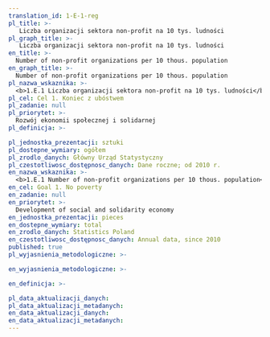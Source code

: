 ```yaml
---
translation_id: 1-E-1-reg
pl_title: >-
   Liczba organizacji sektora non-profit na 10 tys. ludności
pl_graph_title: >-
   Liczba organizacji sektora non-profit na 10 tys. ludności
en_title: >-
  Number of non-profit organizations per 10 thous. population
en_graph_title: >-
  Number of non-profit organizations per 10 thous. population
pl_nazwa_wskaznika: >-
  <b>1.E.1 Liczba organizacji sektora non-profit na 10 tys. ludności</b>
pl_cel: Cel 1. Koniec z ubóstwem
pl_zadanie: null
pl_priorytet: >-
  Rozwój ekonomii społecznej i solidarnej
pl_definicja: >-

pl_jednostka_prezentacji: sztuki
pl_dostepne_wymiary: ogółem
pl_zrodlo_danych: Główny Urząd Statystyczny
pl_czestotliwosc_dostępnosc_danych: Dane roczne; od 2010 r.
en_nazwa_wskaznika: >-
  <b>1.E.1 Number of non-profit organizations per 10 thous. population</b>
en_cel: Goal 1. No poverty
en_zadanie: null
en_priorytet: >-
  Development of social and solidarity economy
en_jednostka_prezentacji: pieces
en_dostepne_wymiary: total
en_zrodlo_danych: Statistics Poland
en_czestotliwosc_dostępnosc_danych: Annual data, since 2010
published: true
pl_wyjasnienia_metodologiczne: >-

en_wyjasnienia_metodologiczne: >-

en_definicja: >-

pl_data_aktualizacji_danych:
pl_data_aktualizacji_metadanych:
en_data_aktualizacji_danych:
en_data_aktualizacji_metadanych:
---
```

